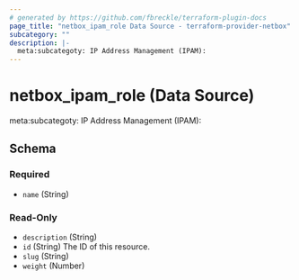 ```yaml
---
# generated by https://github.com/fbreckle/terraform-plugin-docs
page_title: "netbox_ipam_role Data Source - terraform-provider-netbox"
subcategory: ""
description: |-
  meta:subcategoty: IP Address Management (IPAM):
---
```


# netbox_ipam_role (Data Source)

meta:subcategoty: IP Address Management (IPAM):



<!-- schema generated by tfplugindocs -->
## Schema

### Required

- `name` (String)

### Read-Only

- `description` (String)
- `id` (String) The ID of this resource.
- `slug` (String)
- `weight` (Number)


